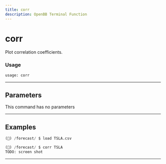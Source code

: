 ```yaml
---
title: corr
description: OpenBB Terminal Function
---
```


# corr

Plot correlation coefficients.

### Usage

```python
usage: corr
```

---

## Parameters

This command has no parameters

---

## Examples

```python
(🦋) /forecast/ $ load TSLA.csv

(🦋) /forecast/ $ corr TSLA
TODO: screen shot
```

---

